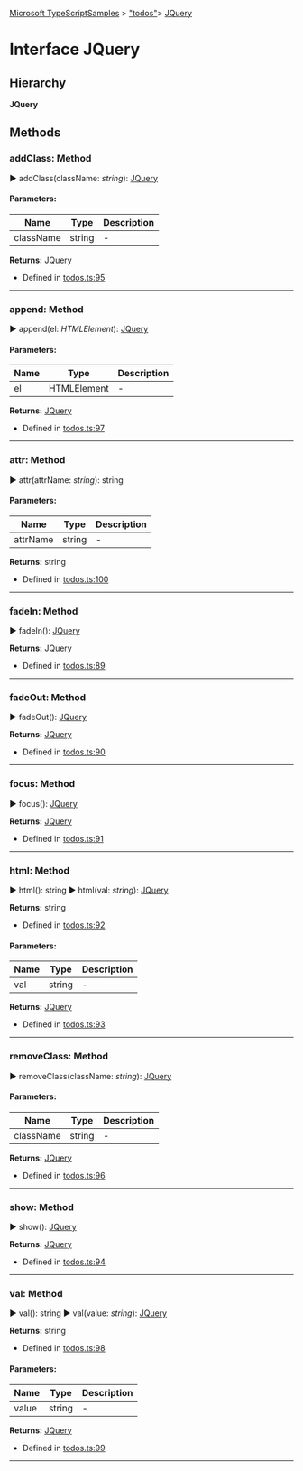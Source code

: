 [Microsoft TypeScriptSamples](../index.md) >  ["todos"](../modules/_todos_.md)>  [JQuery](../interfaces/_todos_.jquery.md)
# Interface JQuery


## Hierarchy
**JQuery**










## Methods

<a id="addclass"></a>
###  addClass: Method

► addClass(className: *string*): [JQuery](../interfaces/_todos_.jquery.md)




#### Parameters:
| Name  | Type                | Description  |
| ------ | ------------------- | ------------ |
| className  | string | - |



**Returns:** [JQuery](../interfaces/_todos_.jquery.md)







* Defined in [todos.ts:95](https://github.com/tgreyuk/typedoc-plugin-markdown/blob/04105dc/samples/src/microsoft/todos.ts#L95)









---

<a id="append"></a>
###  append: Method

► append(el: *HTMLElement*): [JQuery](../interfaces/_todos_.jquery.md)




#### Parameters:
| Name  | Type                | Description  |
| ------ | ------------------- | ------------ |
| el  | HTMLElement | - |



**Returns:** [JQuery](../interfaces/_todos_.jquery.md)







* Defined in [todos.ts:97](https://github.com/tgreyuk/typedoc-plugin-markdown/blob/04105dc/samples/src/microsoft/todos.ts#L97)









---

<a id="attr"></a>
###  attr: Method

► attr(attrName: *string*): string




#### Parameters:
| Name  | Type                | Description  |
| ------ | ------------------- | ------------ |
| attrName  | string | - |



**Returns:** string







* Defined in [todos.ts:100](https://github.com/tgreyuk/typedoc-plugin-markdown/blob/04105dc/samples/src/microsoft/todos.ts#L100)









---

<a id="fadein"></a>
###  fadeIn: Method

► fadeIn(): [JQuery](../interfaces/_todos_.jquery.md)







**Returns:** [JQuery](../interfaces/_todos_.jquery.md)







* Defined in [todos.ts:89](https://github.com/tgreyuk/typedoc-plugin-markdown/blob/04105dc/samples/src/microsoft/todos.ts#L89)









---

<a id="fadeout"></a>
###  fadeOut: Method

► fadeOut(): [JQuery](../interfaces/_todos_.jquery.md)







**Returns:** [JQuery](../interfaces/_todos_.jquery.md)







* Defined in [todos.ts:90](https://github.com/tgreyuk/typedoc-plugin-markdown/blob/04105dc/samples/src/microsoft/todos.ts#L90)









---

<a id="focus"></a>
###  focus: Method

► focus(): [JQuery](../interfaces/_todos_.jquery.md)







**Returns:** [JQuery](../interfaces/_todos_.jquery.md)







* Defined in [todos.ts:91](https://github.com/tgreyuk/typedoc-plugin-markdown/blob/04105dc/samples/src/microsoft/todos.ts#L91)









---

<a id="html"></a>
###  html: Method

► html(): string
► html(val: *string*): [JQuery](../interfaces/_todos_.jquery.md)







**Returns:** string







* Defined in [todos.ts:92](https://github.com/tgreyuk/typedoc-plugin-markdown/blob/04105dc/samples/src/microsoft/todos.ts#L92)













#### Parameters:
| Name  | Type                | Description  |
| ------ | ------------------- | ------------ |
| val  | string | - |



**Returns:** [JQuery](../interfaces/_todos_.jquery.md)







* Defined in [todos.ts:93](https://github.com/tgreyuk/typedoc-plugin-markdown/blob/04105dc/samples/src/microsoft/todos.ts#L93)









---

<a id="removeclass"></a>
###  removeClass: Method

► removeClass(className: *string*): [JQuery](../interfaces/_todos_.jquery.md)




#### Parameters:
| Name  | Type                | Description  |
| ------ | ------------------- | ------------ |
| className  | string | - |



**Returns:** [JQuery](../interfaces/_todos_.jquery.md)







* Defined in [todos.ts:96](https://github.com/tgreyuk/typedoc-plugin-markdown/blob/04105dc/samples/src/microsoft/todos.ts#L96)









---

<a id="show"></a>
###  show: Method

► show(): [JQuery](../interfaces/_todos_.jquery.md)







**Returns:** [JQuery](../interfaces/_todos_.jquery.md)







* Defined in [todos.ts:94](https://github.com/tgreyuk/typedoc-plugin-markdown/blob/04105dc/samples/src/microsoft/todos.ts#L94)









---

<a id="val"></a>
###  val: Method

► val(): string
► val(value: *string*): [JQuery](../interfaces/_todos_.jquery.md)







**Returns:** string







* Defined in [todos.ts:98](https://github.com/tgreyuk/typedoc-plugin-markdown/blob/04105dc/samples/src/microsoft/todos.ts#L98)













#### Parameters:
| Name  | Type                | Description  |
| ------ | ------------------- | ------------ |
| value  | string | - |



**Returns:** [JQuery](../interfaces/_todos_.jquery.md)







* Defined in [todos.ts:99](https://github.com/tgreyuk/typedoc-plugin-markdown/blob/04105dc/samples/src/microsoft/todos.ts#L99)









---




